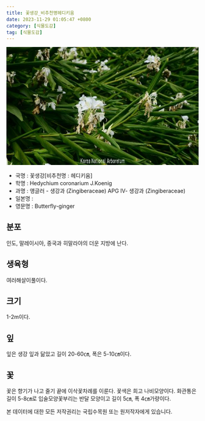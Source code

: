 ```yaml
---
title: 꽃생강_비추천명헤디키움
date: 2023-11-29 01:05:47 +0800
category: [식물도감]
tag: [식물도감]
---
```




![꽃생강[비추천명 : 헤디키움]](/assets/img/fileUpload/plants/basic/Zingiberaceae/Hedychium/19740/19740_20230821143839889files_th2.jpg)
- 국명 : 꽃생강[비추천명 : 헤디키움]
- 학명 : Hedychium coronarium J.Koenig
- 과명 : 앵글러 - 생강과 (Zingiberaceae) APG Ⅳ- 생강과 (Zingiberaceae)
- 일본명 : 
- 영문명 : Butterfly-ginger


## 분포
인도, 말레이시아, 중국과 히말라야의 더운 지방에 난다.
## 생육형
여러해살이풀이다.
## 크기
1-2m이다.
## 잎
잎은 생강 잎과 닮았고 길이 20-60㎝, 폭은 5-10㎝이다.
## 꽃
꽃은 향기가 나고 줄기 끝에 이삭꽃차례를 이룬다. 꽃색은 희고 나비모양이다. 화관통은 길이 5-8㎝로 입술모양꽃부리는 반달 모양이고 길이 5㎝, 폭 4㎝가량이다.






본 데이터에 대한 모든 저작권리는 국립수목원 또는 원저작자에게 있습니다.
